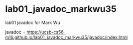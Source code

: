 # lab01_javadoc_markwu35
lab01 javadoc for Mark Wu

javadoc = https://ucsb-cs56-m16.github.io/lab01_javadoc_markwu35/javadoc/index.html
